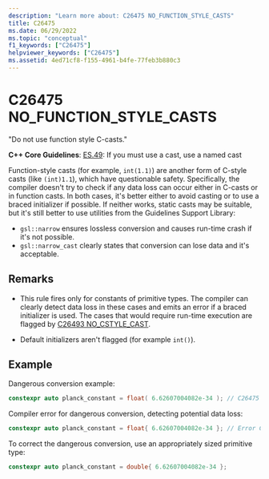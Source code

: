 ```yaml
---
description: "Learn more about: C26475 NO_FUNCTION_STYLE_CASTS"
title: C26475
ms.date: 06/29/2022
ms.topic: "conceptual"
f1_keywords: ["C26475"]
helpviewer_keywords: ["C26475"]
ms.assetid: 4ed71cf8-f155-4961-b4fe-77feb3b880c3
---
```

# C26475 NO_FUNCTION_STYLE_CASTS

"Do not use function style C-casts."

**C++ Core Guidelines**:
[ES.49](https://github.com/isocpp/CppCoreGuidelines/blob/master/CppCoreGuidelines.md#es49-if-you-must-use-a-cast-use-a-named-cast): If you must use a cast, use a named cast

Function-style casts (for example, `int(1.1)`) are another form of C-style casts (like `(int)1.1`), which have questionable safety. Specifically, the compiler doesn't try to check if any data loss can occur either in C-casts or in function casts. In both cases, it's better either to avoid casting or to use a braced initializer if possible. If neither works, static casts may be suitable, but it's still better to use utilities from the Guidelines Support Library:

- `gsl::narrow` ensures lossless conversion and causes run-time crash if it's not possible.
- `gsl::narrow_cast` clearly states that conversion can lose data and it's acceptable.

## Remarks

- This rule fires only for constants of primitive types. The compiler can clearly detect data loss in these cases and emits an error if a braced initializer is used. The cases that would require run-time execution are flagged by [C26493 NO_CSTYLE_CAST](./c26493.md).

- Default initializers aren't flagged (for example `int()`).

## Example

Dangerous conversion example:

```cpp
constexpr auto planck_constant = float( 6.62607004082e-34 ); // C26475
```

Compiler error for dangerous conversion, detecting potential data loss:

```cpp
constexpr auto planck_constant = float{ 6.62607004082e-34 }; // Error C2397
```

To correct the dangerous conversion, use an appropriately sized primitive type:

```cpp
constexpr auto planck_constant = double{ 6.62607004082e-34 };
```
